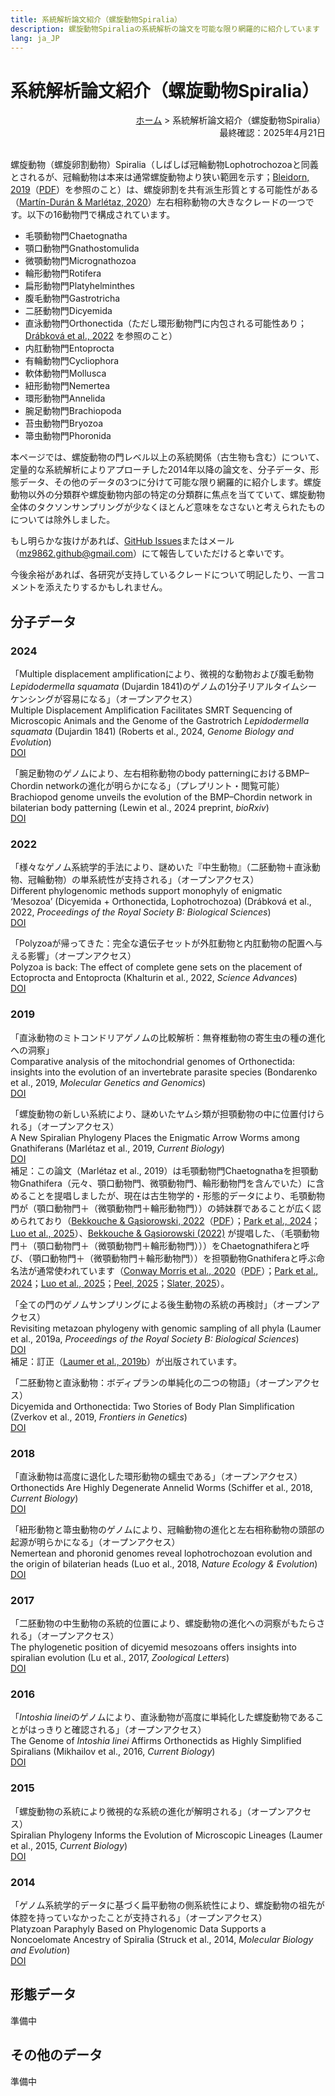 ```yaml
---
title: 系統解析論文紹介（螺旋動物Spiralia）
description: 螺旋動物Spiraliaの系統解析の論文を可能な限り網羅的に紹介しています
lang: ja_JP
---
```


# 系統解析論文紹介（螺旋動物Spiralia）
<div style="text-align: right;">
  <span><a href="../">ホーム</a> &gt; 系統解析論文紹介（螺旋動物Spiralia）</span>
</div>
<div style="text-align: right;">最終確認：2025年4月21日</div><br>

螺旋動物（螺旋卵割動物）Spiralia（しばしば冠輪動物Lophotrochozoaと同義とされるが、冠輪動物は本来は通常螺旋動物より狭い範囲を示す；[Bleidorn, 2019](https://doi.org/10.1007/s13127-019-00412-4)（[PDF](https://www.gfbs-home.de/fileadmin/user_upload/ode2mods/ode/ode19/ode19_0412/article.pdf)）を参照のこと）は、螺旋卵割を共有派生形質とする可能性がある（[Martín-Durán & Marlétaz, 2020](https://doi.org/10.1242/dev.181081)）左右相称動物の大きなクレードの一つです。以下の16動物門で構成されています。

- 毛顎動物門Chaetognatha
- 顎口動物門Gnathostomulida
- 微顎動物門Micrognathozoa
- 輪形動物門Rotifera
- 扁形動物門Platyhelminthes
- 腹毛動物門Gastrotricha
- 二胚動物門Dicyemida
- 直泳動物門Orthonectida（ただし環形動物門に内包される可能性あり；[Drábková et al., 2022](https://doi.org/10.1098/rspb.2022.0683) を参照のこと）
- 内肛動物門Entoprocta
- 有輪動物門Cycliophora
- 軟体動物門Mollusca
- 紐形動物門Nemertea
- 環形動物門Annelida
- 腕足動物門Brachiopoda
- 苔虫動物門Bryozoa
- 箒虫動物門Phoronida

本ページでは、螺旋動物の門レベル以上の系統関係（古生物も含む）について、定量的な系統解析によりアプローチした2014年以降の論文を、分子データ、形態データ、その他のデータの3つに分けて可能な限り網羅的に紹介します。螺旋動物以外の分類群や螺旋動物内部の特定の分類群に焦点を当てていて、螺旋動物全体のタクソンサンプリングが少なくほとんど意味をなさないと考えられたものについては除外しました。

もし明らかな抜けがあれば、[GitHub Issues](https://github.com/MZ9862/metazoo-jp/issues)またはメール（<mz9862.github@gmail.com>）にて報告していただけると幸いです。

今後余裕があれば、各研究が支持しているクレードについて明記したり、一言コメントを添えたりするかもしれません。

## 分子データ
### 2024
「Multiple displacement amplificationにより、微視的な動物および腹毛動物*Lepidodermella squamata* (Dujardin 1841)のゲノムの1分子リアルタイムシーケンシングが容易になる」（オープンアクセス）  
Multiple Displacement Amplification Facilitates SMRT Sequencing of Microscopic Animals and the Genome of the Gastrotrich *Lepidodermella squamata* (Dujardin 1841) (Roberts et al., 2024, *Genome Biology and Evolution*)  
[DOI](https://doi.org/10.1093/gbe/evae254)

「腕足動物のゲノムにより、左右相称動物のbody patterningにおけるBMP–Chordin networkの進化が明らかになる」（プレプリント・閲覧可能）  
Brachiopod genome unveils the evolution of the BMP–Chordin network in bilaterian body patterning (Lewin et al., 2024 preprint, *bioRxiv*)  
[DOI](https://doi.org/10.1101/2024.05.28.596352)

### 2022
「様々なゲノム系統学的手法により、謎めいた『中生動物』（二胚動物＋直泳動物、冠輪動物）の単系統性が支持される」（オープンアクセス）  
Different phylogenomic methods support monophyly of enigmatic ‘Mesozoa’ (Dicyemida + Orthonectida, Lophotrochozoa) (Drábková et al., 2022, *Proceedings of the Royal Society B: Biological Sciences*)  
[DOI](https://doi.org/10.1098/rspb.2022.0683)

「Polyzoaが帰ってきた：完全な遺伝子セットが外肛動物と内肛動物の配置へ与える影響」（オープンアクセス）  
Polyzoa is back: The effect of complete gene sets on the placement of Ectoprocta and Entoprocta (Khalturin et al., 2022, *Science Advances*)  
[DOI](https://doi.org/10.1126/sciadv.abo4400)

### 2019
「直泳動物のミトコンドリアゲノムの比較解析：無脊椎動物の寄生虫の種の進化への洞察」  
Comparative analysis of the mitochondrial genomes of Orthonectida: insights into the evolution of an invertebrate parasite species (Bondarenko et al., 2019, *Molecular Genetics and Genomics*)  
[DOI](https://doi.org/10.1007/s00438-019-01543-1)

「螺旋動物の新しい系統により、謎めいたヤムシ類が担顎動物の中に位置付けられる」（オープンアクセス）  
A New Spiralian Phylogeny Places the Enigmatic Arrow Worms among Gnathiferans (Marlétaz et al., 2019, *Current Biology*)  
[DOI](https://doi.org/10.1016/j.cub.2018.11.042)  
補足：この論文（Marlétaz et al., 2019）は毛顎動物門Chaetognathaを担顎動物Gnathifera（元々、顎口動物門、微顎動物門、輪形動物門を含んでいた）に含めることを提唱しましたが、現在は古生物学的・形態的データにより、毛顎動物門が（顎口動物門＋（微顎動物門＋輪形動物門））の姉妹群であることが広く認められており（[Bekkouche & Gąsiorowski, 2022](https://doi.org/10.1080/14772019.2022.2109217)（[PDF](https://hal.science/hal-03828531/)）；[Park et al., 2024](https://doi.org/10.1126/sciadv.adi6678)；[Luo et al., 2025](https://doi.org/10.1038/s41586-025-08830-5)）、[Bekkouche & Gąsiorowski (2022)](https://doi.org/10.1080/14772019.2022.2109217) が提唱した、（毛顎動物門＋（顎口動物門＋（微顎動物門＋輪形動物門）））をChaetognathiferaと呼び、（顎口動物門＋（微顎動物門＋輪形動物門））を担顎動物Gnathiferaと呼ぶ命名法が通常使われています（[Conway Morris et al., 2020](https://doi.org/10.1017/jpa.2020.4)（[PDF](https://www.researchgate.net/publication/337797542_A_possible_Cambrian_stem-group_gnathiferan-chaetognath_from_the_Weeks_Formation_Miaolingian_of_Utah)）；[Park et al., 2024](https://doi.org/10.1126/sciadv.adi6678)；[Luo et al., 2025](https://doi.org/10.1038/s41586-025-08830-5)；[Peel, 2025](https://doi.org/10.1080/03115518.2025.2455702)；[Slater, 2025](https://doi.org/10.1098/rspb.2024.2386)）。

「全ての門のゲノムサンプリングによる後生動物の系統の再検討」（オープンアクセス）  
Revisiting metazoan phylogeny with genomic sampling of all phyla (Laumer et al., 2019a, *Proceedings of the Royal Society B: Biological Sciences*)  
[DOI](https://doi.org/10.1098/rspb.2019.0831)  
補足：訂正（[Laumer et al., 2019b](https://doi.org/10.1098/rspb.2019.1941)）が出版されています。

「二胚動物と直泳動物：ボディプランの単純化の二つの物語」（オープンアクセス）  
Dicyemida and Orthonectida: Two Stories of Body Plan Simplification (Zverkov et al., 2019, *Frontiers in Genetics*)  
[DOI](https://doi.org/10.3389/fgene.2019.00443)

### 2018
「直泳動物は高度に退化した環形動物の蠕虫である」（オープンアクセス）  
Orthonectids Are Highly Degenerate Annelid Worms (Schiffer et al., 2018, *Current Biology*)  
[DOI](https://doi.org/10.1016/j.cub.2018.04.088)

「紐形動物と箒虫動物のゲノムにより、冠輪動物の進化と左右相称動物の頭部の起源が明らかになる」（オープンアクセス）  
Nemertean and phoronid genomes reveal lophotrochozoan evolution and the origin of bilaterian heads (Luo et al., 2018, *Nature Ecology & Evolution*)  
[DOI](https://doi.org/10.1038/s41559-017-0389-y)

### 2017
「二胚動物の中生動物の系統的位置により、螺旋動物の進化への洞察がもたらされる」（オープンアクセス）  
The phylogenetic position of dicyemid mesozoans offers insights into spiralian evolution (Lu et al., 2017, *Zoological Letters*)  
[DOI](https://doi.org/10.1186/s40851-017-0068-5)

### 2016
「*Intoshia linei*のゲノムにより、直泳動物が高度に単純化した螺旋動物であることがはっきりと確認される」（オープンアクセス）  
The Genome of *Intoshia linei* Affirms Orthonectids as Highly Simplified Spiralians (Mikhailov et al., 2016, *Current Biology*)  
[DOI](https://doi.org/10.1016/j.cub.2016.05.007)

### 2015
「螺旋動物の系統により微視的な系統の進化が解明される」（オープンアクセス）  
Spiralian Phylogeny Informs the Evolution of Microscopic Lineages (Laumer et al., 2015, *Current Biology*)  
[DOI](https://doi.org/10.1016/j.cub.2017.11.026)

### 2014
「ゲノム系統学的データに基づく扁平動物の側系統性により、螺旋動物の祖先が体腔を持っていなかったことが支持される」（オープンアクセス）  
Platyzoan Paraphyly Based on Phylogenomic Data Supports a Noncoelomate Ancestry of Spiralia (Struck et al., 2014, *Molecular Biology and Evolution*)  
[DOI](https://doi.org/10.1093/molbev/msu143)

## 形態データ
準備中

## その他のデータ
準備中
